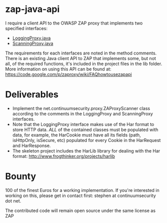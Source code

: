 zap-java-api
============

I require a client API to the OWASP ZAP proxy that implements two specified interfaces:

- [LoggingProxy.java](https://github.com/continuumsecurity/zap-java-api/blob/master/src/main/java/net/continuumsecurity/proxy/LoggingProxy.java)
- [ScanningProxy.java](https://github.com/continuumsecurity/zap-java-api/blob/master/src/main/java/net/continuumsecurity/proxy/ScanningProxy.java)

The requirements for each interfaces are noted in the method comments.
There is an existing Java client API to ZAP that implements some, but not all, of the required functions, it's included in the project files in the lib folder.
More information on using this API can be found at: https://code.google.com/p/zaproxy/wiki/FAQhowtousezapapi

# Deliverables

- Implement the net.continuumsecurity.proxy.ZAProxyScanner class according to the comments in the LoggingProxy and ScanningProxy interfaces.
- Note that the LoggingProxy interface makes use of the Har format to store HTTP data.  *ALL* of the contained classes must be populated with data, for example, the HarCookie must have all its fields (path, isHttpOnly, isSecure, etc) populated for every Cookie in the HarRequest and HarResponse.
- The skeleton project includes the HarLib library for dealing with the Har format:  http://www.frogthinker.org/projects/harlib

# Bounty
100 of the finest Euros for a working implementation.  If you're interested in working on this, please get in contact first: stephen at continuumsecurity dot net.

The contributed code will remain open source under the same license as ZAP

